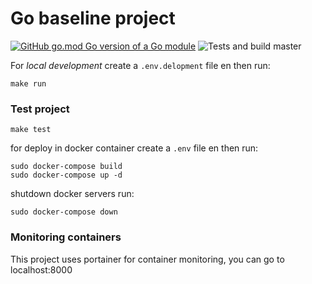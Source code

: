 # Go baseline project

[![GitHub go.mod Go version of a Go module](https://img.shields.io/github/go-mod/go-version/njacob1001/go-baseline)](https://github.com/njacob1001/go-baseline)
![Tests and build master](https://github.com/njacob1001/go-baseline/actions/workflows/master.yml/badge.svg)


For *local development* create  a `.env.delopment` file en then run:

```shell
make run
```

### Test project

```shell
make test
```

for deploy in docker container create a `.env` file en then run:

```shell
sudo docker-compose build
sudo docker-compose up -d
```

shutdown docker servers run:

```shell
sudo docker-compose down
```

### Monitoring containers

This project uses portainer for container monitoring, you can go to localhost:8000


